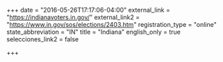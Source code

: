 +++
date = "2016-05-26T17:17:06-04:00"
external_link = "https://indianavoters.in.gov/"
external_link2 = "https://www.in.gov/sos/elections/2403.htm"
registration_type = "online"
state_abbreviation = "IN"
title = "Indiana"
english_only = true
selecciones_link2 = false

+++
